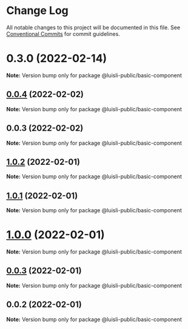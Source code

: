 # Change Log

All notable changes to this project will be documented in this file.
See [Conventional Commits](https://conventionalcommits.org) for commit guidelines.

# 0.3.0 (2022-02-14)

**Note:** Version bump only for package @luisli-public/basic-component





## [0.0.4](https://github.com/luisli88/test-nx-lerna/compare/@luisli-public/basic-component@0.0.3...@luisli-public/basic-component@0.0.4) (2022-02-02)

**Note:** Version bump only for package @luisli-public/basic-component





## 0.0.3 (2022-02-02)

**Note:** Version bump only for package @luisli-public/basic-component





## [1.0.2](https://github.com/luisli-public/test-nx-lerna/compare/@luisli-public/basic-component@0.0.2...@luisli-public/basic-component@1.0.2) (2022-02-01)

**Note:** Version bump only for package @luisli-public/basic-component





## [1.0.1](https://github.com/luisli-public/test-nx-lerna/compare/@luisli-public/basic-component@0.0.2...@luisli-public/basic-component@1.0.1) (2022-02-01)

**Note:** Version bump only for package @luisli-public/basic-component





# [1.0.0](https://github.com/luisli-public/test-nx-lerna/compare/@luisli-public/basic-component@0.0.2...@luisli-public/basic-component@1.0.0) (2022-02-01)

**Note:** Version bump only for package @luisli-public/basic-component





## [0.0.3](https://github.com/luisli-public/test-nx-lerna/compare/@luisli-public/basic-component@0.0.2...@luisli-public/basic-component@0.0.3) (2022-02-01)

**Note:** Version bump only for package @luisli-public/basic-component





## 0.0.2 (2022-02-01)

**Note:** Version bump only for package @luisli-public/basic-component
